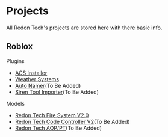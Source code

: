 # Projects
All Redon Tech's projects are stored here with there basic info.

## Roblox

Plugins
* [ACS Installer](https://github.com/Redon-Tech/ACS-Installer)
* [Weather Systems](https://github.com/Redon-Tech/Weather-Systems)
* [Auto Namer](/plugins/autonamer)(To Be Added)
* [Siren Tool Importer](/plugins/sirentoolimporter)(To Be Added)

Models
* [Redon Tech Fire System V2.0](https://github.com/Redon-Tech/Redon-Tech-Fire-System)
* [Redon Tech Code Controller V2](/models/code%20controller)(To Be Added)
* [Redon Tech AOP/PT](/models/aop)(To Be Added)
